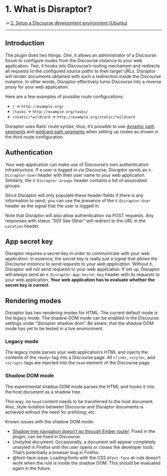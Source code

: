 # 1. What is Disraptor?

&rarr; [2. Setup a Discourse development environment (Ubuntu)](/docs/setup-a-discourse-development-environment-ubuntu.md)

---

## Introduction

The plugin does two things. *One*, it allows an administrator of a Discourse forum to configure routes from the Discourse instance to your web application. *Two*, it hooks into Discourse’s routing mechanism and redirects all requests to the configured source paths to their target URLs. Disraptor will render documents obtained with such a redirection inside the Discourse instance. In other words, Disraptor effectively turns Discourse into a reverse proxy for your web application.

Here are a few examples of possible route configurations:

- `/` → `http://example.org/`
- `/tasks` → `http://example.org/tasks/`
- `/static/*wildcard` → `http://example.org/static/*wildcard`

Disraptor uses Rails’ route syntax; thus, it’s possible to use [dynamic path segments](https://guides.rubyonrails.org/routing.html#dynamic-segments) and [wildcard path segments](https://guides.rubyonrails.org/routing.html#route-globbing-and-wildcard-segments) when setting up routes as shown in the third route configuration.



## Authentication

Your web application can make use of Discourse’s own authentication infrastructure. If a user is logged in via Discourse, Disraptor sends an `X-Disraptor-User` header with their user name to your web application. Similarly, the `X-Disraptor-Groups` header contains a list of associated groups.

Since Disraptor will only populate these header fields if there is any information to send, you can use the presence of the `X-Disraptor-User` header as the signal that the user is logged in.

Note that Disraptor will also allow authentication via POST requests. Any responses with status “303 See Other” will redirect to the URL in the `Location` header.



## App secret key

Disraptor requires a secret key in order to communicate with your web application. In essence, the secret key is really just a signal that *allows the Discourse instance to send requests to your web application*. Without it, Disraptor will not send requests to your web application. If set up, Disraptor will always send an `X-Disraptor-App-Secret-Key` header with its requests to your web application. **Your web application has to evaluate whether the secret key is correct**.



## Rendering modes

Disraptor has two rendering modes for HTML. The current default mode is the legacy mode. The shadow DOM mode can be enabled in the Discourse settings under “disraptor shadow dom”. Be aware, that the shadow DOM mode has yet to be tested in a live environment.

### Legacy mode

The legacy mode parses your web application’s HTML and injects the contents of the `<body>` tag into a Discourse page. All `<link>`, `<style>`, and `<script>` tags are injected into the `head` element of the Discourse page.

### Shadow DOM mode

The experimental shadow DOM mode parses the HTML and hooks it into the host document as a shadow tree.

This way, no `head` content needs to be transferred to the host document. Also, style isolation between Discourse and Disraptor documents is achieved without the need for prefixing, etc.

Known issues with the shadow DOM mode:

- [Shadow tree navigation doesn’t go through Ember router](https://meta.discourse.org/t/shadow-tree-navigation-doesn-t-go-through-ember-router/103712): Fixed in the plugin; can be fixed in Discourse.
- Unstyled document: Occasionally, a document will appear completely unstyled in Firefox until the user opens or closes the developer tools. That’s potentially a browser bug in Firefox.
- @font-face issue: Loading fonts with the CSS `@font-face` at-rule doesn’t work when the rule is inside the shadow DOM. This should be evaluated again in the future.
